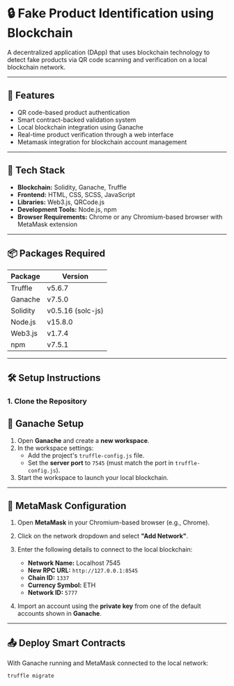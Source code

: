 # 🔒 Fake Product Identification using Blockchain

A decentralized application (DApp) that uses blockchain technology to detect fake products via QR code scanning and verification on a local blockchain network.

---

## 🚀 Features
- QR code-based product authentication
- Smart contract-backed validation system
- Local blockchain integration using Ganache
- Real-time product verification through a web interface
- Metamask integration for blockchain account management

---

## 🧰 Tech Stack

- **Blockchain:** Solidity, Ganache, Truffle
- **Frontend:** HTML, CSS, SCSS, JavaScript
- **Libraries:** Web3.js, QRCode.js
- **Development Tools:** Node.js, npm
- **Browser Requirements:** Chrome or any Chromium-based browser with MetaMask extension

---

## 📦 Packages Required

| Package         | Version   |
|----------------|-----------|
| Truffle         | v5.6.7    |
| Ganache         | v7.5.0    |
| Solidity        | v0.5.16 (solc-js) |
| Node.js         | v15.8.0   |
| Web3.js         | v1.7.4    |
| npm             | v7.5.1    |

---

## 🛠️ Setup Instructions

### 1. Clone the Repository
## 🔗 Ganache Setup

1. Open **Ganache** and create a **new workspace**.
2. In the workspace settings:
   - Add the project's `truffle-config.js` file.
   - Set the **server port** to `7545` (must match the port in `truffle-config.js`).
3. Start the workspace to launch your local blockchain.

---

## 🦊 MetaMask Configuration

1. Open **MetaMask** in your Chromium-based browser (e.g., Chrome).
2. Click on the network dropdown and select **"Add Network"**.
3. Enter the following details to connect to the local blockchain:

   - **Network Name:** Localhost 7545  
   - **New RPC URL:** `http://127.0.0.1:8545`  
   - **Chain ID:** `1337`  
   - **Currency Symbol:** ETH  
   - **Network ID:** `5777`

4. Import an account using the **private key** from one of the default accounts shown in **Ganache**.

---

## 📤 Deploy Smart Contracts

With Ganache running and MetaMask connected to the local network:

```bash
truffle migrate
